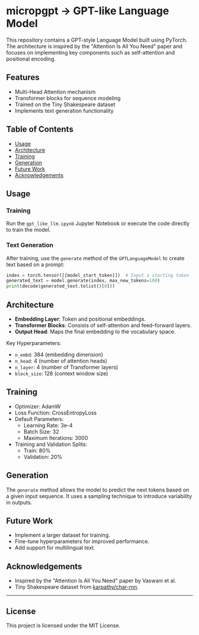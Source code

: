 # micropgpt -> GPT-like Language Model

This repository contains a GPT-style Language Model built using PyTorch. The architecture is inspired by the "Attention Is All You Need" paper and focuses on implementing key components such as self-attention and positional encoding.

## Features

- Multi-Head Attention mechanism
- Transformer blocks for sequence modeling
- Trained on the Tiny Shakespeare dataset
- Implements text generation functionality

## Table of Contents
- [Usage](#usage)
- [Architecture](#architecture)
- [Training](#training)
- [Generation](#generation)
- [Future Work](#future-work)
- [Acknowledgements](#acknowledgements)

## Usage

### Training

Run the `gpt_like_llm.ipynb` Jupyter Notebook or execute the code directly to train the model. 

### Text Generation

After training, use the `generate` method of the `GPTLanguageModel` to create text based on a prompt:
```python
index = torch.tensor([[model_start_token]])  # Input a starting token
generated_text = model.generate(index, max_new_tokens=100)
print(decode(generated_text.tolist()[0]))
```

## Architecture

- **Embedding Layer**: Token and positional embeddings.
- **Transformer Blocks**: Consists of self-attention and feed-forward layers.
- **Output Head**: Maps the final embedding to the vocabulary space.

Key Hyperparameters:
- `n_embd`: 384 (embedding dimension)
- `n_head`: 4 (number of attention heads)
- `n_layer`: 4 (number of Transformer layers)
- `block_size`: 128 (context window size)

## Training

- Optimizer: AdamW
- Loss Function: CrossEntropyLoss
- Default Parameters:
  - Learning Rate: 3e-4
  - Batch Size: 32
  - Maximum Iterations: 3000
- Training and Validation Splits:
  - Train: 80%
  - Validation: 20%

## Generation

The `generate` method allows the model to predict the next tokens based on a given input sequence. It uses a sampling technique to introduce variability in outputs.

## Future Work

- Implement a larger dataset for training.
- Fine-tune hyperparameters for improved performance.
- Add support for multilingual text.

## Acknowledgements

- Inspired by the "Attention Is All You Need" paper by Vaswani et al.
- Tiny Shakespeare dataset from [karpathy/char-rnn](https://github.com/karpathy/char-rnn).
---
## License

This project is licensed under the MIT License.
